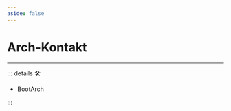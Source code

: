 ```yaml
---
aside: false
---
```

# Arch-Kontakt

---

<!-- =================================================== -->
<!-- =================================================== -->
<!-- =================================================== -->
<!-- =================================================== -->
<!-- =================================================== -->
::: details 🛠

- BootArch

:::
